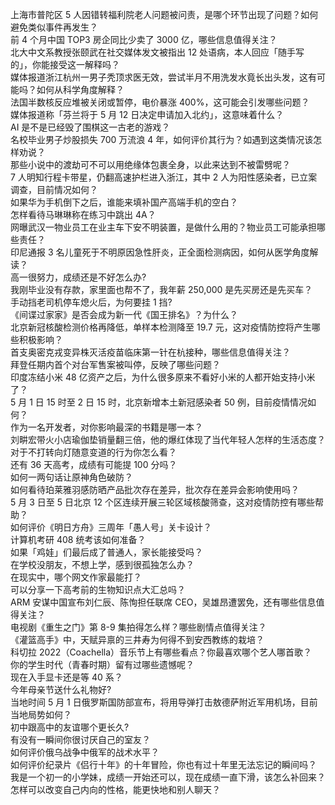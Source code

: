 上海市普陀区 5 人因错转福利院老人问题被问责，是哪个环节出现了问题？如何避免类似事件再发生？  
前 4 个月中国 TOP3 房企同比少卖了 3000 亿，哪些信息值得关注？  
北大中文系教授张颐武在社交媒体发文被指出 12 处语病，本人回应「随手写的」，你能接受这一解释吗？  
媒体报道浙江杭州一男子秃顶求医无效，尝试半月不用洗发水竟长出头发，这有可能吗？如何从科学角度解释？  
法国半数核反应堆被关闭或暂停，电价暴涨 400%，这可能会引发哪些问题？  
媒体报道称「芬兰将于 5 月 12 日决定申请加入北约」，这意味着什么？  
AI 是不是已经毁了围棋这一古老的游戏？  
名校毕业男子炒股损失 700 万流浪 4 年，如何评价其行为？如遇到这类情况该怎样劝说？  
那些小说中的渡劫可不可以用绝缘体包裹全身，以此来达到不被雷劈呢？  
7 人明知行程卡带星，仍翻高速护栏进入浙江，其中 2 人为阳性感染者，已立案调查，目前情况如何？  
如果华为手机倒下之后，谁能来填补国产高端手机的空白？  
怎样看待马琳琳称在练习中跳出 4A？  
网曝武汉一物业员工在业主车下安不明装置，是做什么用的？物业员工可能承担哪些责任？  
印尼通报 3 名儿童死于不明原因急性肝炎，正全面检测病因，如何从医学角度解读？  
高一很努力，成绩还是不好怎么办?  
我刚毕业没有存款，家里面也帮不了，我年薪 250,000 是先买房还是先买车？  
手动挡老司机停车熄火后，为何要挂 1 挡?  
《间谍过家家》是否会成为新一代《国王排名》？为什么？  
北京新冠核酸检测价格再降低，单样本检测降至 19.7 元，这对疫情防控将产生哪些积极影响？  
首支奥密克戎变异株灭活疫苗临床第一针在杭接种，哪些信息值得关注？  
拜登任期内首个对台军售案被叫停，反映了哪些问题？  
印度冻结小米 48 亿资产之后，为什么很多原来不看好小米的人都开始支持小米了？  
5 月 1 日 15 时至 2 日 15 时，北京新增本土新冠感染者 50 例，目前疫情情况如何？  
作为一名开发者，对你影响最深的书籍是哪一本？  
刘畊宏带火小店瑜伽垫销量翻三倍，他的爆红体现了当代年轻人怎样的生活态度？  
对于不打转向灯随意变道的行为你怎么看？  
还有 36 天高考，成绩有可能提 100 分吗？  
如何一两句话让原神角色破防？  
如何看待珀莱雅羽感防晒产品批次存在差异，批次存在差异会影响使用吗？  
5 月 3 日至 5 日北京 12 个区连续开展三轮区域核酸筛查，这对疫情防控有哪些帮助？  
如何评价《明日方舟》三周年「愚人号」关卡设计？  
计算机考研 408 统考该如何准备？  
如果「鸡娃」们最后成了普通人，家长能接受吗？  
在学校没朋友，不想上学，感到很孤独怎么办？  
在现实中，哪个网文作家最能打？  
可以分享一下高考前的生物知识点大汇总吗？  
ARM 安谋中国宣布刘仁辰、陈恂担任联席 CEO，吴雄昂遭罢免，还有哪些信息值得关注？  
电视剧《重生之门》第 8-9 集拍得怎么样？哪些剧情点值得关注？  
《灌篮高手》中，天赋异禀的三井寿为何得不到安西教练的栽培？  
科切拉 2022（Coachella）音乐节上有哪些看点？你最喜欢哪个艺人哪首歌？  
你的学生时代（青春时期）留有过哪些遗憾呢？  
现在入手显卡还是等 40 系？  
今年母亲节送什么礼物好?  
当地时间 5 月 1 日俄罗斯国防部宣布，将用导弹打击敖德萨附近军用机场，目前当地局势如何？  
初中跟高中的友谊哪个更长久?  
有没有一瞬间你很讨厌自己的室友？  
如何评价俄乌战争中俄军的战术水平？  
如何评价纪录片《侣行十年》的十年冒险，你也有过十年里无法忘记的瞬间吗？  
我是一个初一的小学妹，成绩一开始还可以，现在成绩一直下滑，该怎么补回来？  
怎样可以改变自己内向的性格，能更快地和别人聊天？  
